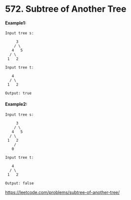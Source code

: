 
# 572. Subtree of Another Tree

#### Example1:
```
Input tree s:

     3
    / \
   4   5
  / \
 1   2

Input tree t:

   4 
  / \
 1   2

Output: true
```
#### Example2:
```
Input tree s:

     3
    / \
   4   5
  / \
 1   2
    /
   0

Input tree t:

   4 
  / \
 1   2

Output: false
```

https://leetcode.com/problems/subtree-of-another-tree/